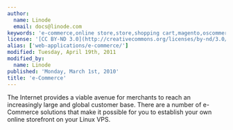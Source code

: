 ```yaml
---
author:
  name: Linode
  email: docs@linode.com
keywords: 'e-commerce,online store,store,shopping cart,magento,oscommerce'
license: '[CC BY-ND 3.0](http://creativecommons.org/licenses/by-nd/3.0/us/)'
alias: ['web-applications/e-commerce/']
modified: Tuesday, April 19th, 2011
modified_by:
  name: Linode
published: 'Monday, March 1st, 2010'
title: 'e-Commerce'
---
```


The Internet provides a viable avenue for merchants to reach an increasingly large and global customer base. There are a number of e-Commerce solutions that make it possible for you to establish your own online storefront on your Linux VPS.
